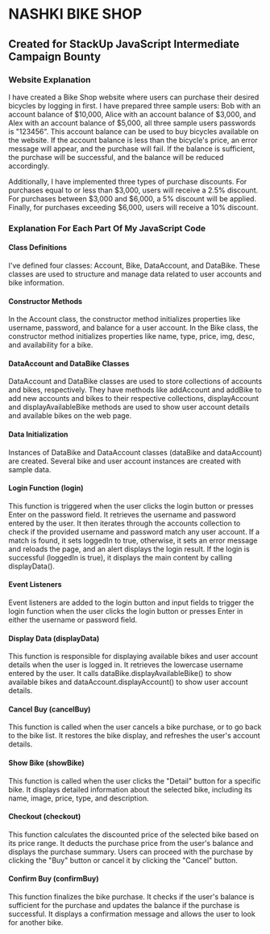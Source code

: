 # NASHKI BIKE SHOP
## Created for StackUp JavaScript Intermediate Campaign Bounty

### Website Explanation
I have created a Bike Shop website where users can purchase their desired bicycles by logging in first. I have prepared three sample users: Bob with an account balance of $10,000, Alice with an account balance of $3,000, and Alex with an account balance of $5,000, all three sample users passwords is "123456". This account balance can be used to buy bicycles available on the website. If the account balance is less than the bicycle's price, an error message will appear, and the purchase will fail. If the balance is sufficient, the purchase will be successful, and the balance will be reduced accordingly.

Additionally, I have implemented three types of purchase discounts. For purchases equal to or less than $3,000, users will receive a 2.5% discount. For purchases between $3,000 and $6,000, a 5% discount will be applied. Finally, for purchases exceeding $6,000, users will receive a 10% discount.

###  Explanation For Each Part Of My JavaScript Code
#### Class Definitions
I've defined four classes: Account, Bike, DataAccount, and DataBike. These classes are used to structure and manage data related to user accounts and bike information.

#### Constructor Methods
In the Account class, the constructor method initializes properties like username, password, and balance for a user account. In the Bike class, the constructor method initializes properties like name, type, price, img, desc, and availability for a bike.

#### DataAccount and DataBike Classes
DataAccount and DataBike classes are used to store collections of accounts and bikes, respectively. They have methods like addAccount and addBike to add new accounts and bikes to their respective collections, displayAccount and displayAvailableBike methods are used to show user account details and available bikes on the web page.

#### Data Initialization
Instances of DataBike and DataAccount classes (dataBike and dataAccount) are created. Several bike and user account instances are created with sample data.

#### Login Function (login)
This function is triggered when the user clicks the login button or presses Enter on the password field. It retrieves the username and password entered by the user. It then iterates through the accounts collection to check if the provided username and password match any user account. If a match is found, it sets loggedIn to true, otherwise, it sets an error message and reloads the page, and an alert displays the login result. If the login is successful (loggedIn is true), it displays the main content by calling displayData().

#### Event Listeners
Event listeners are added to the login button and input fields to trigger the login function when the user clicks the login button or presses Enter in either the username or password field.

#### Display Data (displayData)
This function is responsible for displaying available bikes and user account details when the user is logged in. It retrieves the lowercase username entered by the user. It calls dataBike.displayAvailableBike() to show available bikes and dataAccount.displayAccount() to show user account details.

#### Cancel Buy (cancelBuy)
This function is called when the user cancels a bike purchase, or to go back to the bike list. It restores the bike display, and refreshes the user's account details.

#### Show Bike (showBike)
This function is called when the user clicks the "Detail" button for a specific bike. It displays detailed information about the selected bike, including its name, image, price, type, and description.

#### Checkout (checkout)
This function calculates the discounted price of the selected bike based on its price range. It deducts the purchase price from the user's balance and displays the purchase summary. Users can proceed with the purchase by clicking the "Buy" button or cancel it by clicking the "Cancel" button.

#### Confirm Buy (confirmBuy)
This function finalizes the bike purchase. It checks if the user's balance is sufficient for the purchase and updates the balance if the purchase is successful. It displays a confirmation message and allows the user to look for another bike.
